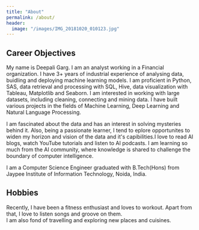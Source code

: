 ```yaml
---
title: "About"
permalink: /about/
header:
  image: "/images/IMG_20181020_010123.jpg"
---
```


## Career Objectives

My name is Deepali Garg. I am an analyst working in a Financial organization. I have 3+ years of industrial experience of analysing data, buidling and deploying machine learning models. I am proficient in Python, SAS, data retrieval and processing with SQL, Hive, data visualization with Tableau, Matplotlib and Seaborn. I am interested in working with large datasets, including cleaning, connecting and mining data. I have built various projects in the fields of Machine Learning, Deep Learning and Natural Language Processing.  

I am fascinated about the data and has an interest in solving mysteries behind it. Also, being a passionate learner, I tend to eplore opportunites to widen my horizon and vision of the data and it's capibilities.I love to read AI blogs, watch YouTube tutorials and listen to AI podcasts. I am learning so much from the AI community, where knowledge is shared to challenge the boundary of computer intelligence.  

I am a Computer Science Engineer graduated with B.Tech(Hons) from Jaypee Institute of Information Technology, Noida, India.


## Hobbies

Recently, I have been a fitness enthusiast and loves to workout. Apart from that, I love to listen songs and groove on them.  
I am also fond of travelling and exploring new places and cuisines.


